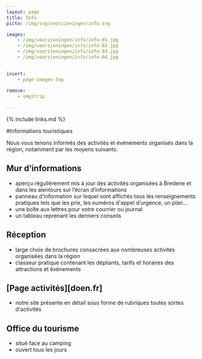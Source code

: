```yaml
---
layout: page
title: Info
picto: /img/svg/voorzieningen/info.svg

images:
    - /img/voorzieningen/info/info-01.jpg
    - /img/voorzieningen/info/info-02.jpg
    - /img/voorzieningen/info/info-03.jpg
    - /img/voorzieningen/info/info-04.jpg
    

insert:
    - page-images-top
    
remove:
    - imgstrip

---
```


{% include links.md %}

#Informations touristiques

Nous vous tenons informés des activités et événements organisés dans la région, notamment par les moyens suivants:

## Mur d’informations
- aperçu régulièrement mis à jour des activités organisées à Bredene et dans les alentours sur l’écran d’informations
- panneau d’information sur lequel sont affichés tous les renseignements pratiques tels que les prix, les numéros d'appel d’urgence, un plan...
- une boîte aux lettres pour votre courrier ou journal
- un tableau reprenant les derniers conseils

## Réception
- large choix de brochures consacrées aux nombreuses activités organisées dans la région
- classeur pratique contenant les dépliants, tarifs et horaires des attractions et événements 

## [Page activités][doen.fr]
- notre site présente en détail sous forme de rubriques toutes sortes d'activités


## Office du tourisme
- situé face au camping
- ouvert tous les jours
